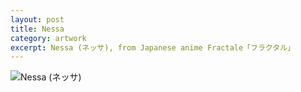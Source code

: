 ```yaml
---
layout: post
title: Nessa
category: artwork
excerpt: Nessa (ネッサ), from Japanese anime Fractale「フラクタル」
---
```


<p><img src="http://static.sparanoid.com/work/nessa.jpg" alt="Nessa (ネッサ)"></p>